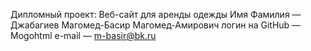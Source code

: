 Дипломный проект: Веб-сайт для аренды одежды
Имя Фамилия — Джабагиев Магомед-Басир Магомед-Амирович
логин на GitHub —  Mogohtml 
e-mail — m-basir@bk.ru